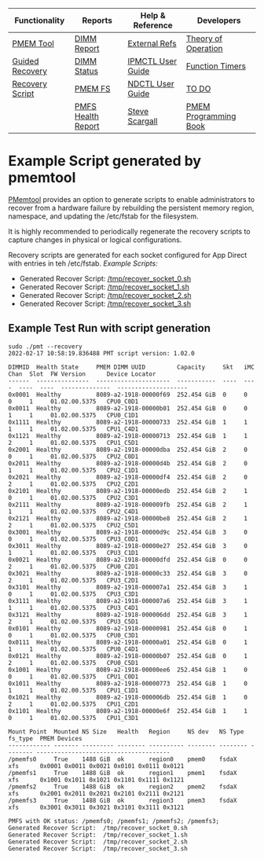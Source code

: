 | Functionality | Reports | Help & Reference | Developers |
| ------------- | ------- | ---------------- | ---------- |
| [PMEM Tool](README.md) | [DIMM Report](Optane_DIMM_Report.md) | [External Refs](References.md) | [Theory of Operation](TheoryofOperation.md) |
| [Guided Recovery](Guided_Recovery.md) | [DIMM Status](DIMM_Status.md) | [IPMCTL User Guide](https://docs.pmem.io/ipmctl-user-guide/) | [Function Timers](Function_Timers.md) |
| [Recovery Script](Recovery_Script.md) | [PMEM FS](PMFS_Report.md)  | [NDCTL User Guide](https://docs.pmem.io/ndctl-user-guide/) | [TO DO](ToDo.md) |
|   | [PMFS Health Report](Healthy_PMFS_Report.md)  | [Steve Scargall](https://stevescargall.com/)  | [PMEM Programming Book](https://pmem.io/books/) |

# Example Script generated by pmemtool

[PMemtool](README.md) provides an option to generate scripts to enable administrators to recover from a hardware failure
by rebuilding the persistent memory region, namespace, and updating the /etc/fstab for the filesystem.

It is highly recommended to periodically regenerate the recovery scripts to capture changes in physical
or logical configurations.

Recovery scripts are generated for each socket configured for App Direct with entries in teh /etc/fstab.
*Example Scripts:*
- Generated Recover Script:  [/tmp/recover_socket_0.sh](recover_socket_0.sh)
- Generated Recover Script:  [/tmp/recover_socket_1.sh](recover_socket_1.sh)
- Generated Recover Script:  [/tmp/recover_socket_2.sh](recover_socket_2.sh)
- Generated Recover Script:  [/tmp/recover_socket_3.sh](recover_socket_3.sh)


## Example Test Run with script generation
```
sudo ./pmt --recovery
2022-02-17 10:58:19.836488 PMT script version: 1.02.0

DIMMID  Health State     PMEM DIMM UUID         Capacity     Skt   iMC   Chan  Slot  FW Version      Device Locator
------  ---------------  ---------------------  -----------  ----  ----  ----  ----  --------------  --------------------
0x0001  Healthy          8089-a2-1918-00000f69  252.454 GiB  0     0     0     1     01.02.00.5375   CPU0_C0D1
0x0011  Healthy          8089-a2-1918-00000b01  252.454 GiB  0     0     1     1     01.02.00.5375   CPU0_C1D1
0x1111  Healthy          8089-a2-1918-00000733  252.454 GiB  1     1     1     1     01.02.00.5375   CPU1_C4D1
0x1121  Healthy          8089-a2-1918-00000713  252.454 GiB  1     1     2     1     01.02.00.5375   CPU1_C5D1
0x2001  Healthy          8089-a2-1918-00000dba  252.454 GiB  2     0     0     1     01.02.00.5375   CPU2_C0D1
0x2011  Healthy          8089-a2-1918-00000d4b  252.454 GiB  2     0     1     1     01.02.00.5375   CPU2_C1D1
0x2021  Healthy          8089-a2-1918-00000df4  252.454 GiB  2     0     2     1     01.02.00.5375   CPU2_C2D1
0x2101  Healthy          8089-a2-1918-00000edb  252.454 GiB  2     1     0     1     01.02.00.5375   CPU2_C3D1
0x2111  Healthy          8089-a2-1918-000009fb  252.454 GiB  2     1     1     1     01.02.00.5375   CPU2_C4D1
0x2121  Healthy          8089-a2-1918-00000be8  252.454 GiB  2     1     2     1     01.02.00.5375   CPU2_C5D1
0x3001  Healthy          8089-a2-1918-00000d9c  252.454 GiB  3     0     0     1     01.02.00.5375   CPU3_C0D1
0x3011  Healthy          8089-a2-1918-00000e27  252.454 GiB  3     0     1     1     01.02.00.5375   CPU3_C1D1
0x0021  Healthy          8089-a2-1918-00000dfd  252.454 GiB  0     0     2     1     01.02.00.5375   CPU0_C2D1
0x3021  Healthy          8089-a2-1918-00000c33  252.454 GiB  3     0     2     1     01.02.00.5375   CPU3_C2D1
0x3101  Healthy          8089-a2-1918-000007a1  252.454 GiB  3     1     0     1     01.02.00.5375   CPU3_C3D1
0x3111  Healthy          8089-a2-1918-000007a6  252.454 GiB  3     1     1     1     01.02.00.5375   CPU3_C4D1
0x3121  Healthy          8089-a2-1918-000006dd  252.454 GiB  3     1     2     1     01.02.00.5375   CPU3_C5D1
0x0101  Healthy          8089-a2-1918-00000981  252.454 GiB  0     1     0     1     01.02.00.5375   CPU0_C3D1
0x0111  Healthy          8089-a2-1918-00000a01  252.454 GiB  0     1     1     1     01.02.00.5375   CPU0_C4D1
0x0121  Healthy          8089-a2-1918-00000b07  252.454 GiB  0     1     2     1     01.02.00.5375   CPU0_C5D1
0x1001  Healthy          8089-a2-1918-00000ee6  252.454 GiB  1     0     0     1     01.02.00.5375   CPU1_C0D1
0x1011  Healthy          8089-a2-1918-00000773  252.454 GiB  1     0     1     1     01.02.00.5375   CPU1_C1D1
0x1021  Healthy          8089-a2-1918-000006db  252.454 GiB  1     0     2     1     01.02.00.5375   CPU1_C2D1
0x1101  Healthy          8089-a2-1918-00000e6f  252.454 GiB  1     1     0     1     01.02.00.5375   CPU1_C3D1

Mount Point  Mounted NS Size   Health   Region     NS dev   NS Type  fs_type  PMEM Devices
------------ ------- --------- -------- ---------- -------- -------- -------- --------------------------------------
/pmemfs0     True    1488 GiB  ok       region0    pmem0    fsdaX    xfs      0x0001 0x0011 0x0021 0x0101 0x0111 0x0121
/pmemfs1     True    1488 GiB  ok       region1    pmem1    fsdaX    xfs      0x1001 0x1011 0x1021 0x1101 0x1111 0x1121
/pmemfs2     True    1488 GiB  ok       region2    pmem2    fsdaX    xfs      0x2001 0x2011 0x2021 0x2101 0x2111 0x2121
/pmemfs3     True    1488 GiB  ok       region3    pmem3    fsdaX    xfs      0x3001 0x3011 0x3021 0x3101 0x3111 0x3121

PMFS with OK status: /pmemfs0; /pmemfs1; /pmemfs2; /pmemfs3;
Generated Recover Script:  /tmp/recover_socket_0.sh
Generated Recover Script:  /tmp/recover_socket_1.sh
Generated Recover Script:  /tmp/recover_socket_2.sh
Generated Recover Script:  /tmp/recover_socket_3.sh
```
